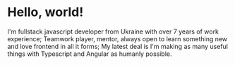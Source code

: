# Hello, world!

I'm fullstack javascript developer from Ukraine with over 7 years of work experience;
Teamwork player, mentor, always open to learn something new and love frontend in all it forms;
My latest deal is I'm making as many useful things with Typescript and Angular as humanly possible.
